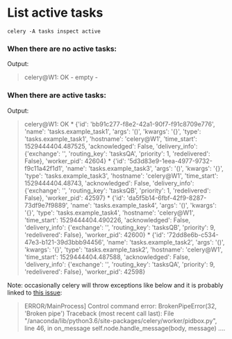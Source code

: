 
# List active tasks

`celery -A tasks inspect active`


### When there are no active tasks:

Output:
 >celery@W1: OK
    - empty -

### When there are active tasks:

Output:
 >celery@W1: OK
    * {'id': 'bb91c277-f8e2-42a1-90f7-f91c8709e776', 'name': 'tasks.example_task1', 'args': '()', 'kwargs': '{}', 'type': 'tasks.example_task1', 'hostname': 'celery@W1', 'time_start': 1529444404.487525, 'acknowledged': False, 'delivery_info': {'exchange': '', 'routing_key': 'tasksQA', 'priority': 1, 'redelivered': False}, 'worker_pid': 42604}
    * {'id': '5d3d83e9-1eea-4977-9732-f9c11a42f1d1', 'name': 'tasks.example_task3', 'args': '()', 'kwargs': '{}', 'type': 'tasks.example_task3', 'hostname': 'celery@W1', 'time_start': 1529444404.48743, 'acknowledged': False, 'delivery_info': {'exchange': '', 'routing_key': 'tasksQB', 'priority': 1, 'redelivered': False}, 'worker_pid': 42597}
    * {'id': 'da5f5b14-6fbf-42f9-8287-73df9e7f9889', 'name': 'tasks.example_task4', 'args': '()', 'kwargs': '{}', 'type': 'tasks.example_task4', 'hostname': 'celery@W1', 'time_start': 1529444404.490226, 'acknowledged': False, 'delivery_info': {'exchange': '', 'routing_key': 'tasksQB', 'priority': 9, 'redelivered': False}, 'worker_pid': 42600}
    * {'id': '72dd8e6b-c534-47e3-b121-39d3bbb94456', 'name': 'tasks.example_task2', 'args': '()', 'kwargs': '{}', 'type': 'tasks.example_task2', 'hostname': 'celery@W1', 'time_start': 1529444404.487588, 'acknowledged': False, 'delivery_info': {'exchange': '', 'routing_key': 'tasksQA', 'priority': 9, 'redelivered': False}, 'worker_pid': 42598}

Note:
occasionally celery will throw exceptions like below and it is probably linked to [this issue](https://github.com/celery/celery/issues/3773):

>ERROR/MainProcess] Control command error: BrokenPipeError(32, 'Broken pipe')
Traceback (most recent call last):
  File "/anaconda/lib/python3.6/site-packages/celery/worker/pidbox.py", line 46, in on_message
    self.node.handle_message(body, message)
>....
